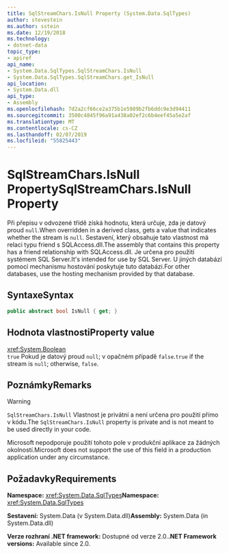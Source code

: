 ```yaml
---
title: SqlStreamChars.IsNull Property (System.Data.SqlTypes)
author: stevestein
ms.author: sstein
ms.date: 12/19/2018
ms.technology:
- dotnet-data
topic_type:
- apiref
api_name:
- System.Data.SqlTypes.SqlStreamChars.IsNull
- System.Data.SqlTypes.SqlStreamChars.get_IsNull
api_location:
- System.Data.dll
api_type:
- Assembly
ms.openlocfilehash: 7d2a2cf66ce2a375b1e5989b2fb6ddc9e3d94411
ms.sourcegitcommit: 3500c4845f96a91a438a02ef2c6b4eef45a5e2af
ms.translationtype: MT
ms.contentlocale: cs-CZ
ms.lasthandoff: 02/07/2019
ms.locfileid: "55825443"
---
```

# <a name="sqlstreamcharsisnull-property"></a><span data-ttu-id="9043e-102">SqlStreamChars.IsNull Property</span><span class="sxs-lookup"><span data-stu-id="9043e-102">SqlStreamChars.IsNull Property</span></span>

<span data-ttu-id="9043e-103">Při přepisu v odvozené třídě získá hodnotu, která určuje, zda je datový proud `null`.</span><span class="sxs-lookup"><span data-stu-id="9043e-103">When overridden in a derived class, gets a value that indicates whether the stream is `null`.</span></span> <span data-ttu-id="9043e-104">Sestavení, který obsahuje tato vlastnost má relaci typu friend s SQLAccess.dll.</span><span class="sxs-lookup"><span data-stu-id="9043e-104">The assembly that contains this property has a friend relationship with SQLAccess.dll.</span></span> <span data-ttu-id="9043e-105">Je určena pro použití systémem SQL Server.</span><span class="sxs-lookup"><span data-stu-id="9043e-105">It's intended for use by SQL Server.</span></span> <span data-ttu-id="9043e-106">U jiných databází pomocí mechanismu hostování poskytuje tuto databázi.</span><span class="sxs-lookup"><span data-stu-id="9043e-106">For other databases, use the hosting mechanism provided by that database.</span></span>

## <a name="syntax"></a><span data-ttu-id="9043e-107">Syntaxe</span><span class="sxs-lookup"><span data-stu-id="9043e-107">Syntax</span></span>

```csharp
public abstract bool IsNull { get; }
```

## <a name="property-value"></a><span data-ttu-id="9043e-108">Hodnota vlastnosti</span><span class="sxs-lookup"><span data-stu-id="9043e-108">Property value</span></span>

<xref:System.Boolean>\
<span data-ttu-id="9043e-109">`true` Pokud je datový proud `null`; v opačném případě `false`.</span><span class="sxs-lookup"><span data-stu-id="9043e-109">`true` if the stream is `null`; otherwise, `false`.</span></span>

## <a name="remarks"></a><span data-ttu-id="9043e-110">Poznámky</span><span class="sxs-lookup"><span data-stu-id="9043e-110">Remarks</span></span>

> [!WARNING]
> <span data-ttu-id="9043e-111">`SqlStreamChars.IsNull` Vlastnost je privátní a není určena pro použití přímo v kódu.</span><span class="sxs-lookup"><span data-stu-id="9043e-111">The `SqlStreamChars.IsNull` property is private and is not meant to be used directly in your code.</span></span>
>
> <span data-ttu-id="9043e-112">Microsoft nepodporuje použití tohoto pole v produkční aplikace za žádných okolností.</span><span class="sxs-lookup"><span data-stu-id="9043e-112">Microsoft does not support the use of this field in a production application under any circumstance.</span></span>

## <a name="requirements"></a><span data-ttu-id="9043e-113">Požadavky</span><span class="sxs-lookup"><span data-stu-id="9043e-113">Requirements</span></span>

<span data-ttu-id="9043e-114">**Namespace:** <xref:System.Data.SqlTypes></span><span class="sxs-lookup"><span data-stu-id="9043e-114">**Namespace:** <xref:System.Data.SqlTypes></span></span>

<span data-ttu-id="9043e-115">**Sestavení:** System.Data (v System.Data.dll)</span><span class="sxs-lookup"><span data-stu-id="9043e-115">**Assembly:** System.Data (in System.Data.dll)</span></span>

<span data-ttu-id="9043e-116">**Verze rozhraní .NET framework:** Dostupné od verze 2.0.</span><span class="sxs-lookup"><span data-stu-id="9043e-116">**.NET Framework versions:** Available since 2.0.</span></span>